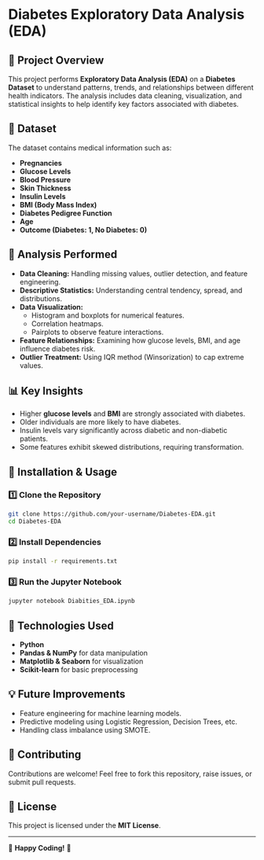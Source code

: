 # Diabetes Exploratory Data Analysis (EDA)

## 📌 Project Overview
This project performs **Exploratory Data Analysis (EDA)** on a **Diabetes Dataset** to understand patterns, trends, and relationships between different health indicators. The analysis includes data cleaning, visualization, and statistical insights to help identify key factors associated with diabetes.

## 📂 Dataset
The dataset contains medical information such as:
- **Pregnancies**
- **Glucose Levels**
- **Blood Pressure**
- **Skin Thickness**
- **Insulin Levels**
- **BMI (Body Mass Index)**
- **Diabetes Pedigree Function**
- **Age**
- **Outcome (Diabetes: 1, No Diabetes: 0)**

## 🚀 Analysis Performed
- **Data Cleaning:** Handling missing values, outlier detection, and feature engineering.
- **Descriptive Statistics:** Understanding central tendency, spread, and distributions.
- **Data Visualization:**
  - Histogram and boxplots for numerical features.
  - Correlation heatmaps.
  - Pairplots to observe feature interactions.
- **Feature Relationships:** Examining how glucose levels, BMI, and age influence diabetes risk.
- **Outlier Treatment:** Using IQR method (Winsorization) to cap extreme values.

## 📊 Key Insights
- Higher **glucose levels** and **BMI** are strongly associated with diabetes.
- Older individuals are more likely to have diabetes.
- Insulin levels vary significantly across diabetic and non-diabetic patients.
- Some features exhibit skewed distributions, requiring transformation.

## 🔧 Installation & Usage
### 1️⃣ Clone the Repository
```bash
git clone https://github.com/your-username/Diabetes-EDA.git
cd Diabetes-EDA
```
### 2️⃣ Install Dependencies
```bash
pip install -r requirements.txt
```
### 3️⃣ Run the Jupyter Notebook
```bash
jupyter notebook Diabities_EDA.ipynb
```

## 📌 Technologies Used
- **Python**
- **Pandas & NumPy** for data manipulation
- **Matplotlib & Seaborn** for visualization
- **Scikit-learn** for basic preprocessing

## 💡 Future Improvements
- Feature engineering for machine learning models.
- Predictive modeling using Logistic Regression, Decision Trees, etc.
- Handling class imbalance using SMOTE.

## 🤝 Contributing
Contributions are welcome! Feel free to fork this repository, raise issues, or submit pull requests.

## 📜 License
This project is licensed under the **MIT License**.

---
🚀 **Happy Coding!** 🎯

